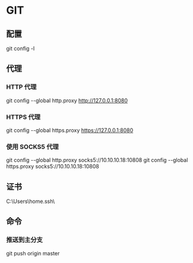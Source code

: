 # GIT

## 配置
git config -l

## 代理
### HTTP 代理
git config --global http.proxy http://127.0.0.1:8080
### HTTPS 代理
git config --global https.proxy https://127.0.0.1:8080
### 使用 SOCKS5 代理
git config --global http.proxy socks5://10.10.10.18:10808
git config --global https.proxy socks5://10.10.10.18:10808

## 证书
C:\Users\home\.ssh\

## 命令
### 推送到主分支
git push origin master